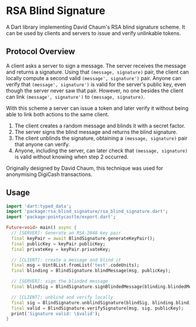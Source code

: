 # RSA Blind Signature

A Dart library implementing David Chaum's RSA blind signature scheme. It can be used by clients and servers to issue and verify unlinkable tokens.

## Protocol Overview

A client asks a server to sign a message. The server receives the message and returns a signature. Using that `(message, signature)` pair, the client can locally compute a second valid `(message', signature')` pair. Anyone can verify that `(message', signature')` is valid for the server's public key, even though the server never saw that pair. However, no one besides the client can link `(message', signature')` to `(message, signature)`.

With this scheme a server can issue a token and later verify it without being able to link both actions to the same client.

1. The client creates a random message and blinds it with a secret factor.
2. The server signs the blind message and returns the blind signature.
3. The client unblinds the signature, obtaining a `(message, signature)` pair that anyone can verify.
4. Anyone, including the server, can later check that `(message, signature)` is valid without knowing when step 2 occurred.

Originally designed by David Chaum, this technique was used for anonymising DigiCash transactions.

## Usage

```dart
import 'dart:typed_data';
import 'package:rsa_blind_signature/rsa_blind_signature.dart';
import 'package:pointycastle/export.dart';

Future<void> main() async {
  // [SERVER]: Generate an RSA-2048 key pair
  final keyPair = await BlindSignature.generateKeyPair();
  final publicKey = keyPair.publicKey;
  final privateKey = keyPair.privateKey;

  // [CLIENT]: create a message and blind it
  final msg = Uint8List.fromList('test'.codeUnits);
  final blinding = BlindSignature.blindMessage(msg, publicKey);

  // [SERVER]: sign the blinded message
  final blindSig = BlindSignature.signBlindedMessage(blinding.blindedMessage, privateKey);

  // [CLIENT]: unblind and verify locally
  final sig = BlindSignature.unblindSignature(blindSig, blinding.blindingFactor, publicKey);
  final valid = BlindSignature.verifySignature(msg, sig, publicKey);
  print('Signature valid: \$valid');
}
```
